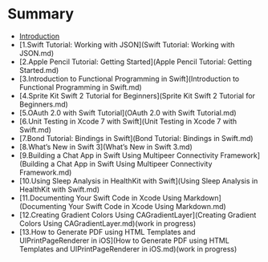 # Summary

* [Introduction](README.md)
* [1.Swift Tutorial: Working with JSON](Swift Tutorial: Working with JSON.md)
* [2.Apple Pencil Tutorial: Getting Started](Apple Pencil Tutorial: Getting Started.md)
* [3.Introduction to Functional Programming in Swift](Introduction to Functional Programming in Swift.md)
* [4.Sprite Kit Swift 2 Tutorial for Beginners](Sprite Kit Swift 2 Tutorial for Beginners.md)
* [5.OAuth 2.0 with Swift Tutorial](OAuth 2.0 with Swift Tutorial.md)
* [6.Unit Testing in Xcode 7 with Swift](Unit Testing in Xcode 7 with Swift.md)
* [7.Bond Tutorial: Bindings in Swift](Bond Tutorial: Bindings in Swift.md)
* [8.What’s New in Swift 3](What’s New in Swift 3.md)
* [9.Building a Chat App in Swift Using Multipeer Connectivity Framework](Building a Chat App in Swift Using Multipeer Connectivity Framework.md)
* [10.Using Sleep Analysis in HealthKit with Swift](Using Sleep Analysis in HealthKit with Swift.md)
* [11.Documenting Your Swift Code in Xcode Using Markdown](Documenting Your Swift Code in Xcode Using Markdown.md)
* [12.Creating Gradient Colors Using CAGradientLayer](Creating Gradient Colors Using CAGradientLayer.md)(work in progress)
* [13.How to Generate PDF using HTML Templates and UIPrintPageRenderer in iOS](How to Generate PDF using HTML Templates and UIPrintPageRenderer in iOS.md)(work in progress)
